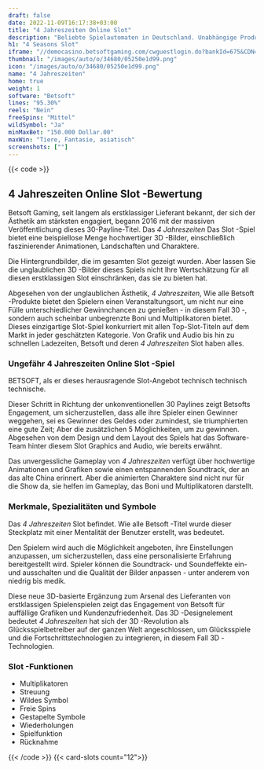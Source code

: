 ```yaml
---
draft: false
date: 2022-11-09T16:17:38+03:00
title: "4 Jahreszeiten Online Slot"
description: "Beliebte Spielautomaten in Deutschland. Unabhängige Produktbewertungen und exklusive Anmeldeangebote. Jetzt spielen!"
h1: "4 Seasons Slot"
iframe: "//democasino.betsoftgaming.com/cwguestlogin.do?bankId=675&CDN=AUTO&gameId=637"
thumbnail: "/images/auto/o/34680/05250e1d99.png"
icon: "/images/auto/o/34680/05250e1d99.png"
name: "4 Jahreszeiten"
home: true
weight: 1
software: "Betsoft"
lines: "95.30%"
reels: "Nein"
freeSpins: "Mittel"
wildSymbol: "Ja"
minMaxBet: "150.000 Dollar.00"
maxWin: "Tiere, Fantasie, asiatisch"
screenshots: [""]
---
```


{{< code >}}<h2>4 Jahreszeiten Online Slot -Bewertung</h2><p>Betsoft Gaming, seit langem als erstklassiger Lieferant bekannt, der sich der Ästhetik am stärksten engagiert, begann 2016 mit der massiven Veröffentlichung dieses 30-Payline-Titel. Das <em>4 Jahreszeiten</em> Das Slot -Spiel bietet eine beispiellose Menge hochwertiger 3D -Bilder, einschließlich faszinierender Animationen, Landschaften und Charaktere.</p><p>Die Hintergrundbilder, die im gesamten Slot gezeigt wurden. Aber lassen Sie die unglaublichen 3D -Bilder dieses Spiels nicht Ihre Wertschätzung für all diesen erstklassigen Slot einschränken, das sie zu bieten hat.</p><p>Abgesehen von der unglaublichen Ästhetik, <em>4 Jahreszeiten</em>, Wie alle Betsoft -Produkte bietet den Spielern einen Veranstaltungsort, um nicht nur eine Fülle unterschiedlicher Gewinnchancen zu genießen - in diesem Fall 30 -, sondern auch scheinbar unbegrenzte Boni und Multiplikatoren bietet. Dieses einzigartige Slot-Spiel konkurriert mit allen Top-Slot-Titeln auf dem Markt in jeder geschätzten Kategorie. Von Grafik und Audio bis hin zu schnellen Ladezeiten, Betsoft und deren <em>4 Jahreszeiten</em> Slot haben alles.</p><h3>Ungefähr 4 Jahreszeiten Online Slot -Spiel</h3><p>BETSOFT, als er dieses herausragende Slot-Angebot technisch technisch technische.</p><p>Dieser Schritt in Richtung der unkonventionellen 30 Paylines zeigt Betsofts Engagement, um sicherzustellen, dass alle ihre Spieler einen Gewinner weggehen, sei es Gewinner des Geldes oder zumindest, sie triumphierten eine gute Zeit; Aber die zusätzlichen 5 Möglichkeiten, um zu gewinnen. Abgesehen von dem Design und dem Layout des Spiels hat das Software-Team hinter diesem Slot Graphics and Audio, wie bereits erwähnt.</p><p>Das unvergessliche Gameplay von <em>4 Jahreszeiten</em> verfügt über hochwertige Animationen und Grafiken sowie einen entspannenden Soundtrack, der an das alte China erinnert. Aber die animierten Charaktere sind nicht nur für die Show da, sie helfen im Gameplay, das Boni und Multiplikatoren darstellt.</p><h3>Merkmale, Spezialitäten und Symbole</h3><p>Das <em>4 Jahreszeiten</em> Slot befindet. Wie alle Betsoft -Titel wurde dieser Steckplatz mit einer Mentalität der Benutzer erstellt, was bedeutet.</p><p>Den Spielern wird auch die Möglichkeit angeboten, ihre Einstellungen anzupassen, um sicherzustellen, dass eine personalisierte Erfahrung bereitgestellt wird. Spieler können die Soundtrack- und Soundeffekte ein- und ausschalten und die Qualität der Bilder anpassen - unter anderem von niedrig bis medik.</p><p>Diese neue 3D-basierte Ergänzung zum Arsenal des Lieferanten von erstklassigen Spielenspielen zeigt das Engagement von Betsoft für auffällige Grafiken und Kundenzufriedenheit. Das 3D -Designelement bedeutet <em>4 Jahreszeiten</em> hat sich der 3D -Revolution als Glücksspielbetreiber auf der ganzen Welt angeschlossen, um Glücksspiele und die Fortschrittstechnologien zu integrieren, in diesem Fall 3D -Technologien.</p><h3>
Slot -Funktionen</h3><ul>
<li></span>
Multiplikatoren</li>
<li></span>
Streuung</li>
<li></span>
Wildes Symbol</li>
<li></span>
Freie Spins</li>
<li></span>
Gestapelte Symbole</li>
<li></span>
Wiederholungen</li>
<li></span>
Spielfunktion</li>
<li></span>
Rücknahme</li></ul>{{< /code >}}
{{< card-slots count="12">}}